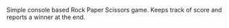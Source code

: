 Simple console based Rock Paper Scissors game. Keeps track of score and reports a winner at the end.
